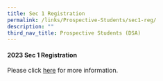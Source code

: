 ```yaml
---
title: Sec 1 Registration
permalink: /links/Prospective-Students/sec1-reg/
description: ""
third_nav_title: Prospective Students (DSA)
---
```

<div align="justify">
	
<h4>2023 Sec 1 Registration</h4>
	
Please click <a target="blank()" href="https://sites.google.com/moe.edu.sg/orchid-park-secondary-school/home">here</a> for more information.
	
</div>